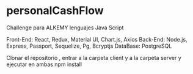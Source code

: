 # personalCashFlow

Challenge para ALKEMY lenguajes Java Script

Front-End: React, Redux, Material UI, Chart.js, Axios
Back-End: Node.js, Express, Passport, Sequelize, Pg, Bcryptjs
DataBase: PostgreSQL

Clonar el repositorio , entrar a la carpeta client y a la carpeta server y ejecutar en ambas npm install 

